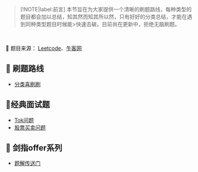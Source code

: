 
>[!NOTE|label:前言]
>本节旨在为大家提供一个清晰的刷题路线，每种类型的题目都会加以总结，知其然而知其所以然，只有好好的分类总结，才能在遇到同种类型题目时候能>快速击破。目前尚在更新中，拒绝无脑刷题。

<br>

🏁 题目来源： [Leetcode](https://leetcode-cn.com/)、[牛客网](https://www.nowcoder.com/activity/oj)


## 🚀 刷题路线
- [分类喜刷刷](/Algorithm/分类刷题.html)

## 📝经典面试题

- [Tok问题](/xxx)
- [股票买卖问题]()


## 🎯 剑指offer系列
- [题解传送门](https://blog.nowcoder.net/zhuanlan/LMVJnM)


